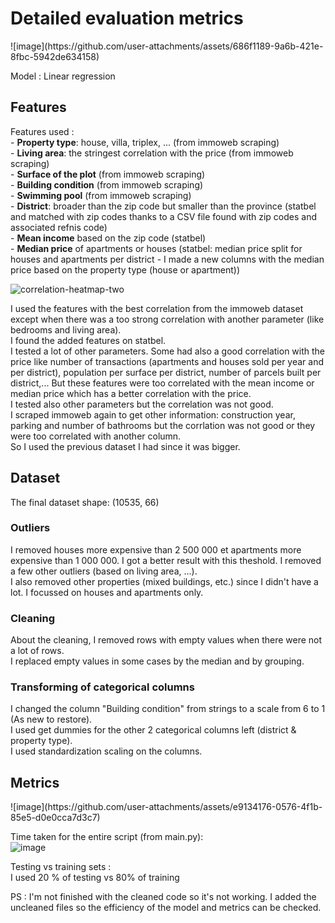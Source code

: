 <h1>Detailed evaluation metrics</h1>
![image](https://github.com/user-attachments/assets/686f1189-9a6b-421e-8fbc-5942de634158)

Model : Linear regression
<h2>Features</h2>
Features used : <br>
- <b>Property type</b>: house, villa, triplex, ... (from immoweb scraping) <br>
- <b>Living area</b>: the stringest correlation with the price (from immoweb scraping) <br>
- <b>Surface of the plot</b> (from immoweb scraping) <br>
- <b>Building condition</b> (from immoweb scraping) <br>
- <b>Swimming pool</b> (from immoweb scraping) <br>
- <b>District</b>: broader than the zip code but smaller than the province (statbel and matched with zip codes thanks to a CSV file found with zip codes and associated refnis code) <br>
- <b>Mean income</b> based on the zip code (statbel)  <br>
- <b>Median price</b> of apartments or houses (statbel: median price split for houses and apartments per district - I made a new columns with the median price based on the property type (house or apartment))

![correlation-heatmap-two](https://github.com/user-attachments/assets/fc7c300a-e312-42ac-8376-200f69a87094)

I used the features with the best correlation from the immoweb dataset except when there was a too strong correlation with another parameter (like bedrooms and living area).<br>
I found the added features on statbel.<br>
I tested a lot of other parameters. Some had also a good correlation with the price like number of transactions (apartments and houses sold per year and per district), population per surface per district, number of parcels built per district,... But these features were too correlated with the mean income or median price which has a better correlation with the price. <br>
I tested also other parameters but the correlation was not good.<br>
I scraped immoweb again to get other information: construction year, parking and number of bathrooms but the corrlation was not good or they were too correlated with another column. <br>
So I used the previous dataset I had since it was bigger.

<h2>Dataset</h2>
The final dataset shape: (10535, 66)
<h3>Outliers</h3>
I removed houses more expensive than 2 500 000 et apartments more expensive than 1 000 000. I got a better result with this theshold. I removed a few other outliers (based on living area, ...).<br>
I also removed other properties (mixed buildings, etc.) since I didn't have a lot. I focussed on houses and apartments only. 

<h3>Cleaning</h3>
About the cleaning, I removed rows with empty values when there were not a lot of rows.<br>
I replaced empty values in some cases by the median and by grouping.

<h3>Transforming of categorical columns</h3>
I changed the column "Building condition" from strings to a scale from 6 to 1 (As new to restore).<br>
I used get dummies for the other 2 categorical columns left (district & property type).<br>
I used standardization scaling on the columns. 

<h2>Metrics</h2>
![image](https://github.com/user-attachments/assets/e9134176-0576-4f1b-85e5-d0e0cca7d3c7)

Time taken for the entire script (from main.py):<br>
![image](https://github.com/user-attachments/assets/11f7437f-722a-4ec0-8f5d-bdfbe42d4fd3)

Testing vs training sets :<br>
I used 20 % of testing vs 80% of training

PS : I'm not finished with the cleaned code so it's not working. I added the uncleaned files so the efficiency of the model and metrics can be checked.

